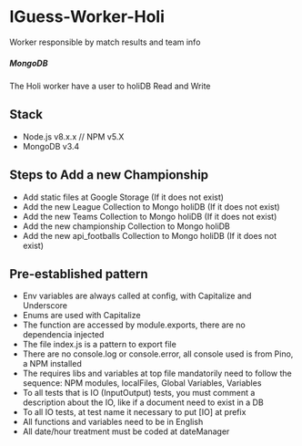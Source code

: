 # IGuess-Worker-Holi
Worker responsible by match results and team info

##### MongoDB
The Holi worker have a user to holiDB Read and Write

## Stack
* Node.js v8.x.x // NPM v5.X
* MongoDB v3.4

## Steps to Add a new Championship
* Add static files at Google Storage (If it does not exist)
* Add the new League Collection to Mongo holiDB (If it does not exist)
* Add the new Teams Collection to Mongo holiDB (If it does not exist)
* Add the new championship Collection to Mongo holiDB
* Add the new api_footballs Collection to Mongo holiDB (If it does not exist)

## Pre-established pattern 
* Env variables are always called at config, with Capitalize and Underscore
* Enums are used with Capitalize
* The function are accessed by module.exports, there are no dependencia injected
* The file index.js is a pattern to export file
* There are no console.log or console.error, all console used is from Pino, a NPM installed
* The requires libs and variables at top file mandatorily need to follow the sequence: NPM modules, localFiles, Global Variables, Variables
* To all tests that is IO (InputOutput) tests, you must comment a description about the IO, like if a document need to exist in a DB
* To all IO tests, at test name it necessary to put [IO] at prefix
* All functions and variables need to be in English
* All date/hour treatment must be coded at dateManager